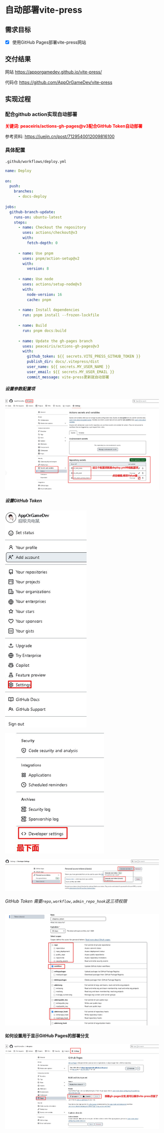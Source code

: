 # 自动部署vite-press

## 需求目标

- [x] 使用GitHub Pages部署vite-press网站

## 交付结果

网站 https://apporgamedev.github.io/vite-press/

代码仓 https://github.com/AppOrGameDev/vite-press

## 实现过程

### 配合github action实现自动部署

<strong style="color:red">关键词: peaceiris/actions-gh-pages@v3配合GitHub Token自动部署</strong>

参考资料: https://juejin.cn/post/7129540012009816100

### 具体配置

`.github/workflows/deploy.yml`

```yml
name: Deploy

on:
  push:
    branches:
      - docs-deploy

jobs:
  github-branch-update:
    runs-on: ubuntu-latest
    steps:
      - name: Checkout the repository
        uses: actions/checkout@v3
        with:
          fetch-depth: 0

      - name: Use pnpm
        uses: pnpm/action-setup@v2
        with:
          version: 8

      - name: Use node
        uses: actions/setup-node@v3
        with:
          node-version: 16
          cache: pnpm

      - name: Install dependencies
        run: pnpm install --frozen-lockfile

      - name: Build
        run: pnpm docs:build

      - name: Update the gh-pages branch
        uses: peaceiris/actions-gh-pages@v3
        with:
          github_token: ${{ secrets.VITE_PRESS_GITHUB_TOKEN }}
          publish_dir: docs/.vitepress/dist
          user_name: ${{ secrets.MY_USER_NAME }}
          user_email: ${{ secrets.MY_USER_EMAIL }}
          commit_message: vite-press更新就自动部署

```

##### 设置参数配置项

![](img/Snipaste_2023-12-02_18-29-03.jpg)

##### 设置GitHub Token

![](img/Snipaste_2023-12-02_18-32-49.jpg)

![](img/Snipaste_2023-12-02_18-35-34.jpg)



![](img/Snipaste_2023-12-02_18-36-43.jpg)

###### GitHub Token 需要`repo,workflow,admin_repo_hook`这三项权限

![](img/Snipaste_2023-12-02_17-20-06.jpg)

#### 如何设置用于显示GitHub Pages的部署分支

![](img/Snipaste_2023-12-02_18-43-03.jpg)



